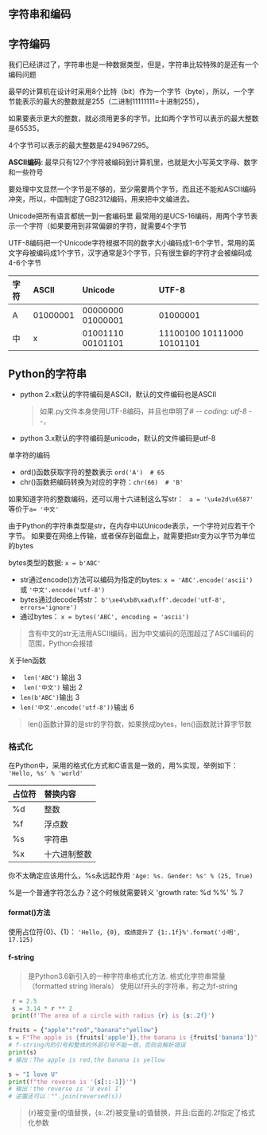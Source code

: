 ## 字符串和编码


## 字符编码

我们已经讲过了，字符串也是一种数据类型，但是，字符串比较特殊的是还有一个编码问题

最早的计算机在设计时采用8个比特（bit）作为一个字节（byte），所以，一个字节能表示的最大的整数就是255（二进制11111111=十进制255），

如果要表示更大的整数，就必须用更多的字节。比如两个字节可以表示的最大整数是65535，

4个字节可以表示的最大整数是4294967295。

**ASCII编码**:  最早只有127个字符被编码到计算机里，也就是大小写英文字母、数字和一些符号

要处理中文显然一个字节是不够的，至少需要两个字节，而且还不能和ASCII编码冲突，所以，中国制定了GB2312编码，用来把中文编进去。

Unicode把所有语言都统一到一套编码里
最常用的是UCS-16编码，用两个字节表示一个字符（如果要用到非常偏僻的字符，就需要4个字节

UTF-8编码把一个Unicode字符根据不同的数字大小编码成1-6个字节，常用的英文字母被编码成1个字节，汉字通常是3个字节，只有很生僻的字符才会被编码成4-6个字节

|字符	|ASCII|	Unicode	|UTF-8|
|:-----|:-----|:-----|:-----|
|A	|01000001	|00000000 01000001|	01000001|
|中	|x	|01001110 00101101|	11100100 10111000 10101101|

## Python的字符串

 * python 2.x默认的字符编码是ASCII，默认的文件编码也是ASCII
    > 如果.py文件本身使用UTF-8编码，并且也申明了# -*- coding: utf-8 -*-，
 * python 3.x默认的字符编码是unicode，默认的文件编码是utf-8
 

单字符的编码
 * ord()函数获取字符的整数表示 `ord('A')  # 65`
 * chr()函数把编码转换为对应的字符：`chr(66)  # 'B'`

如果知道字符的整数编码，还可以用十六进制这么写str： ` a = '\u4e2d\u6587'` 等价于` a= '中文' `

由于Python的字符串类型是str，在内存中以Unicode表示，一个字符对应若干个字节。
如果要在网络上传输，或者保存到磁盘上，就需要把str变为以字节为单位的bytes

bytes类型的数据: `x = b'ABC'`

* str通过encode()方法可以编码为指定的bytes: `x = 'ABC'.encode('ascii')` 或 ` '中文'.encode('utf-8') `
* bytes通过decode转str： `b'\xe4\xb8\xad\xff'.decode('utf-8', errors='ignore')`
* 通过bytes： `x = bytes('ABC', encoding = 'ascii')`

> 含有中文的str无法用ASCII编码，因为中文编码的范围超过了ASCII编码的范围，Python会报错 

关于len函数

* ` len('ABC')` 输出 3
* ` len('中文')` 输出 2
*  `len(b'ABC')`输出 3
*  `len('中文'.encode('utf-8'))`输出 6

> len()函数计算的是str的字符数，如果换成bytes，len()函数就计算字节数

### 格式化

在Python中，采用的格式化方式和C语言是一致的，用%实现，举例如下： ` 'Hello, %s' % 'world' `

  |占位符	 |替换内容 |
  |:-----|:-----|
  |%d	 |整数 |
  |%f	 |浮点数 |
  |%s	 |字符串 |
  |%x	 |十六进制整数 |

你不太确定应该用什么，%s永远起作用 ` 'Age: %s. Gender: %s' % (25, True) `

%是一个普通字符怎么办？这个时候就需要转义   'growth rate: %d %%' % 7

#### format()方法

使用占位符{0}、{1}： ` 'Hello, {0}, 成绩提升了 {1:.1f}%'.format('小明', 17.125) `

#### f-string
> 是Python3.6新引入的一种字符串格式化方法. 格式化字符串常量（formatted string literals）
使用以f开头的字符串，称之为f-string

```python
 r = 2.5
 s = 3.14 * r ** 2
 print(f'The area of a circle with radius {r} is {s:.2f}')

fruits = {"apple":"red","banana":"yellow"}
s = F"The apple is {fruits['apple']},the banana is {fruits['banana']}"	
# f-string内的引号和整体的外部引号不能一致，否则会解析错误
print(s)
# 输出：The apple is red,the banana is yellow

s = "I love U"
print(f"the reverse is '{s[::-1]}'")
# 输出：the reverse is 'U evol I'
# 逆置还可以："".join(reversed(s))

```

> {r}被变量r的值替换，{s:.2f}被变量s的值替换，并且:后面的.2f指定了格式化参数

